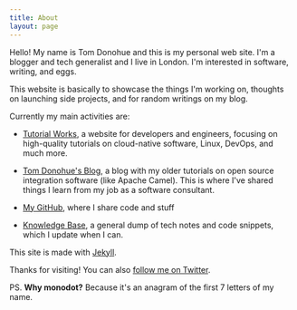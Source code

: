 ```yaml
---
title: About
layout: page
---
```


Hello! My name is Tom Donohue and this is my personal web site. I'm a blogger and tech generalist and I live in London. I'm interested in software, writing, and eggs. 

This website is basically to showcase the things I'm working on, thoughts on launching side projects, and for random writings on my blog.

Currently my main activities are:

- [Tutorial Works](https://www.tutorialworks.com), a website for developers and engineers, focusing on high-quality tutorials on cloud-native software, Linux, DevOps, and much more. 

- [Tom Donohue's Blog](https://tomd.xyz), a blog with my older tutorials on open source integration software (like Apache Camel). This is where I've shared things I learn from my job as a software consultant.

- [My GitHub](https://github.com/monodot), where I share code and stuff

- [Knowledge Base](https://kb.tomd.xyz), a general dump of tech notes and code snippets, which I update when I can.

This site is made with [Jekyll](https://jekyllrb.com/).

Thanks for visiting! You can also [follow me on Twitter](https://twitter.com/monodot).

PS. **Why monodot?** Because it's an anagram of the first 7 letters of my name.
